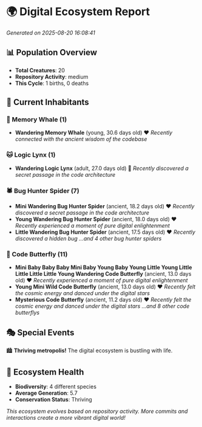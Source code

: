 # 🌍 Digital Ecosystem Report
*Generated on 2025-08-20 16:08:41*

## 📊 Population Overview
- **Total Creatures**: 20
- **Repository Activity**: medium
- **This Cycle**: 1 births, 0 deaths

## 👥 Current Inhabitants

### 🐋 Memory Whale (1)
- **Wandering Memory Whale** (young, 30.6 days old) ❤️
  *Recently connected with the ancient wisdom of the codebase*

### 🐱 Logic Lynx (1)
- **Wandering Logic Lynx** (adult, 27.0 days old) 💛
  *Recently discovered a secret passage in the code architecture*

### 🕷️ Bug Hunter Spider (7)
- **Mini Wandering Bug Hunter Spider** (ancient, 18.2 days old) ❤️
  *Recently discovered a secret passage in the code architecture*
- **Young Wandering Bug Hunter Spider** (ancient, 18.0 days old) ❤️
  *Recently experienced a moment of pure digital enlightenment*
- **Little Wandering Bug Hunter Spider** (ancient, 17.5 days old) ❤️
  *Recently discovered a hidden bug*
  *...and 4 other bug hunter spiders*

### 🦋 Code Butterfly (11)
- **Mini Baby Baby Baby Mini Baby Young Baby Young Little Young Little Little Little Little Young Wandering Code Butterfly** (ancient, 13.0 days old) ❤️
  *Recently experienced a moment of pure digital enlightenment*
- **Young Mini Wild Code Butterfly** (ancient, 13.0 days old) ❤️
  *Recently felt the cosmic energy and danced under the digital stars*
- **Mysterious Code Butterfly** (ancient, 11.2 days old) ❤️
  *Recently felt the cosmic energy and danced under the digital stars*
  *...and 8 other code butterflys*

## 🎭 Special Events

🏙️ **Thriving metropolis!** The digital ecosystem is bustling with life.

## 🔬 Ecosystem Health
- **Biodiversity**: 4 different species
- **Average Generation**: 5.7
- **Conservation Status**: Thriving

*This ecosystem evolves based on repository activity. More commits and interactions create a more vibrant digital world!*